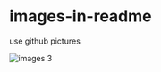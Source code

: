 # images-in-readme
use github pictures

![images 3](https://user-images.githubusercontent.com/45486594/49645435-33ce8180-fa1c-11e8-854b-6f46397113e3.jpg)


